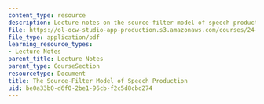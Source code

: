 ```yaml
---
content_type: resource
description: Lecture notes on the source-filter model of speech production.
file: https://ol-ocw-studio-app-production.s3.amazonaws.com/courses/24-910-topics-in-linguistic-theory-laboratory-phonology-spring-2007/be0a33b0d6f02be196cbf2c5d8cbd274_lec3_src_filterb.pdf
file_type: application/pdf
learning_resource_types:
- Lecture Notes
parent_title: Lecture Notes
parent_type: CourseSection
resourcetype: Document
title: The Source-Filter Model of Speech Production
uid: be0a33b0-d6f0-2be1-96cb-f2c5d8cbd274
---
```

